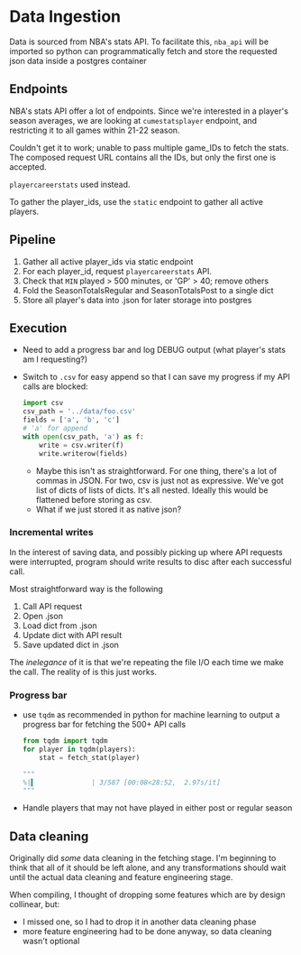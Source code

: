 # Data Ingestion

Data is sourced from NBA's stats API. To facilitate this, `nba_api` will be imported so python can programmatically fetch and store the requested json data inside a postgres container

## Endpoints

NBA's stats API offer a lot of endpoints. Since we're interested in a player's season averages, we are looking at `cumestatsplayer` endpoint, and restricting it to all games within 21-22 season.

Couldn't get it to work; unable to pass multiple game_IDs to fetch the stats. The composed request URL contains all the IDs, but only the first one is accepted.

`playercareerstats` used instead.

To gather the player_ids, use the `static` endpoint to gather all active players.

## Pipeline

1. Gather all active player_ids via static endpoint
1. For each player_id, request `playercareerstats` API.
1. Check that `MIN` played > 500 minutes, or 'GP' > 40; remove others
1. Fold the SeasonTotalsRegular and SeasonTotalsPost to a single dict
1. Store all player's data into .json for later storage into postgres

## Execution

- Need to add a progress bar and log DEBUG output (what player's stats am I requesting?)

- Switch to `.csv` for easy append so that I can save my progress if my API calls are blocked:

  ```py
  import csv
  csv_path = '../data/foo.csv'
  fields = ['a', 'b', 'c']
  # 'a' for append
  with open(csv_path, 'a') as f:
      write = csv.writer(f)
      write.writerow(fields)
  ```

  - Maybe this isn't as straightforward. For one thing, there's a lot of commas in JSON. For two, csv is just not as expressive. We've got list of dicts of lists of dicts. It's all nested. Ideally this would be flattened before storing as csv.
  - What if we just stored it as native json?

### Incremental writes

In the interest of saving data, and possibly picking up where API requests were interrupted, program should write results to disc after each successful call.

Most straightforward way is the following

1. Call API request
1. Open .json
1. Load dict from .json
1. Update dict with API result
1. Save updated dict in .json

The *inelegance* of it is that we're repeating the file I/O each time we make the call. The reality of is this just works.

### Progress bar

- use `tqdm` as recommended in python for machine learning to output a progress bar for fetching the 500+ API calls

  ```py
  from tqdm import tqdm
  for player in tqdm(players):
      stat = fetch_stat(player)

  """
  %|▌              | 3/587 [00:08<28:52,  2.97s/it]
  """
  ```

- Handle players that may not have played in either post or regular season

## Data cleaning

Originally did *some* data cleaning in the fetching stage. I'm beginning to think that all of it should be left alone, and any transformations should wait until the actual data cleaning and feature engineering stage.

When compiling, I thought of dropping some features which are by design collinear, but:

- I missed one, so I had to drop it in another data cleaning phase
- more feature engineering had to be done anyway, so data cleaning wasn't optional
